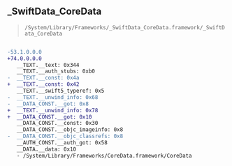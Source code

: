## _SwiftData_CoreData

> `/System/Library/Frameworks/_SwiftData_CoreData.framework/_SwiftData_CoreData`

```diff

-53.1.0.0.0
+74.0.0.0.0
   __TEXT.__text: 0x344
   __TEXT.__auth_stubs: 0xb0
-  __TEXT.__const: 0x4a
+  __TEXT.__const: 0x42
   __TEXT.__swift5_typeref: 0x5
-  __TEXT.__unwind_info: 0x68
-  __DATA_CONST.__got: 0x8
+  __TEXT.__unwind_info: 0x78
+  __DATA_CONST.__got: 0x10
   __DATA_CONST.__const: 0x30
   __DATA_CONST.__objc_imageinfo: 0x8
-  __DATA_CONST.__objc_classrefs: 0x8
   __AUTH_CONST.__auth_got: 0x58
   __DATA.__data: 0x10
   - /System/Library/Frameworks/CoreData.framework/CoreData

```
